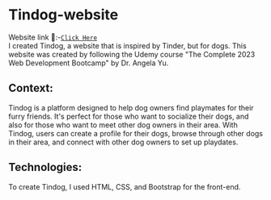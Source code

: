 # Tindog-website
Website link 🔗:-[`Click Here`](https://harrshhpattell.github.io/Tindog-website/)      
I created Tindog, a website that is inspired by Tinder, but for dogs. This website was created by following the Udemy course "The Complete 2023 Web Development Bootcamp" by Dr. Angela Yu.
## Context:
Tindog is a platform designed to help dog owners find playmates for their furry friends. It's perfect for those who want to socialize their dogs, and also for those who want to meet other dog owners in their area. With Tindog, users can create a profile for their dogs, browse through other dogs in their area, and connect with other dog owners to set up playdates.
## Technologies:
To create Tindog, I used HTML, CSS, and Bootstrap for the front-end.
